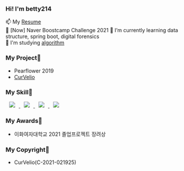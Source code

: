 ### Hi! I'm betty214
📫 My [Resume](https://drive.google.com/drive/folders/1Vl7wT4vVNnl5TmD2g07LZBsCrz1ezy78?usp=sharing)<br/>
🚀 [Now] Naver Boostcamp Challenge 2021
🌱 I’m currently learning data structure, spring boot, digital forensics <br/>
:school_satchel: I'm studying [algorithm](https://www.notion.so/challenger214/Challenger214-18da18d53692421ba06e8120307dd00b)<br/>

### My Project🧪
- Pearflower 2019
- [CurVelio](https://github.com/graduateprojectA/take1)

### My Skill🔨
<a href="https://alpox.kr">
    <img 
        src="http://img.shields.io/badge/spring-green?style=flat&logo=spring"
        style="height : auto; margin-left : 10px; margin-right : 10px;"/>
</a>
<a href="https://alpox.kr">
    <img 
        src="http://img.shields.io/badge/react-blue?style=flat&logo=react"
        style="height : auto; margin-left : 10px; margin-right : 10px;"/>
</a>
<a href="https://alpox.kr">
    <img 
        src="http://img.shields.io/badge/MySQL-9cf?style=flat&logo=MySQL"
        style="font-color:white; height : auto; margin-left : 10px; margin-right : 10px;"/>
</a>
<a href="https://alpox.kr">
    <img 
        src="http://img.shields.io/badge/JAVA-purple?style=flat&logo=java"
        style="height : auto; margin-left : 10px; margin-right : 10px;"/>
</a>

### My Awards🚩
- 이화여자대학교 2021 졸업프로젝트 장려상

### My Copyright📝
- CurVelio(C-2021-021925)
<!--
**betty214/betty214** is a ✨ _special_ ✨ repository because its `README.md` (this file) appears on your GitHub profile.

Here are some ideas to get you started:

-  I’m currently working on ...

- 👯 I’m looking to collaborate on ...
- 🤔 I’m looking for help with ...
-  Ask me about ...
-  to reach me: ...
- 😄 Pronouns: ...
-  Fun fact: ...
-->
